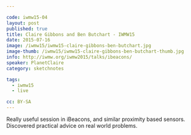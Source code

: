 ```yaml
---

code: iwmw15-04
layout: post
published: true
title: Claire Gibbons and Ben Butchart - IWMW15
date: 2015-07-16
image: /iwmw15/iwmw15-claire-gibbons-ben-butchart.jpg
image-thumb: /iwmw15/iwmw15-claire-gibbons-ben-butchart-thumb.jpg
info: http://iwmw.org/iwmw2015/talks/ibeacons/
speaker: PlanetClaire
category: sketchnotes

tags:
  - iwmw15
  - live

cc: BY-SA
---
```


Really useful session in iBeacons, and similar proximity based sensors. Discovered practical advice on real world problems.
